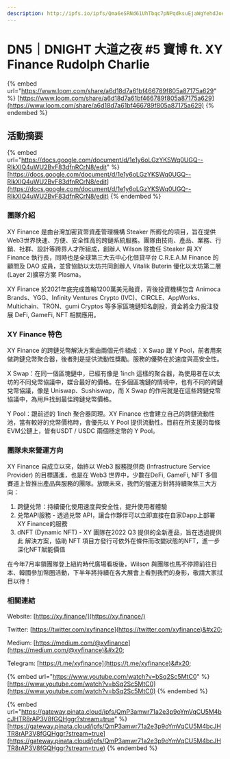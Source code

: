 ```yaml
---
description: http://ipfs.io/ipfs/Qma6eSRNd61UhTbqc7pNPqdksuEjaWgYehdJoeybXqw179
---
```


# DN5｜DNIGHT 大道之夜 #5 寶博 ft. XY Finance Rudolph Charlie

{% embed url="https://www.loom.com/share/a6d18d7a61bf466789f805a87175a629" %}
[https://www.loom.com/share/a6d18d7a61bf466789f805a87175a629](https://www.loom.com/share/a6d18d7a61bf466789f805a87175a629)
{% endembed %}

## 活動摘要

{% embed url="https://docs.google.com/document/d/1e1y6oLGzYKSWq0UGQ--RlkXIQ4uWU2BvF83dfnRCrN8/edit" %}
[https://docs.google.com/document/d/1e1y6oLGzYKSWq0UGQ--RlkXIQ4uWU2BvF83dfnRCrN8/edit](https://docs.google.com/document/d/1e1y6oLGzYKSWq0UGQ--RlkXIQ4uWU2BvF83dfnRCrN8/edit)
{% endembed %}



### 團隊介紹



XY Finance 是由台灣加密貨幣資產管理機構 Steaker 所孵化的項目，旨在提供 Web3世界快速、方便、安全性高的跨鏈系統服務。團隊由技術、產品、業務、行銷、社群、設計等跨界人才所組成，創辦人 Wilson 除擔任 Steaker 與 XY Finance 執行長，同時也是全球第三大去中心化借貸平台 C.R.E.A.M Finance 的顧問及 DAO 成員，並曾協助以太坊共同創辦人 Vitalik Buterin 優化以太坊第二層 (Layer 2)擴容方案 Plasma。

XY Finance 於2021年底完成首輪1200萬美元融資，背後投資機構包含 Animoca Brands、YGG、Infinity Ventures Crypto (IVC)、CIRCLE、AppWorks、Multichain、TRON、gumi Cryptos 等多家區塊鏈知名創投，資金將全力投注發展 DeFi, GameFi, NFT 相關應用。



### XY Finance 特色



XY Finance 的跨鏈兑幣解決方案由兩個元件組成：X Swap 跟 Y Pool，前者用來做跨鏈兌幣聚合器，後者則是提供流動性獎勵。服務的優勢在於速度與高安全性。

&#x20;X Swap：在同一個區塊鏈中，已經有像是 1inch 這樣的聚合器，為使用者在以太坊的不同兌幣協議中，媒合最好的價格。在多個區塊鏈的情境中，也有不同的跨鏈兌幣協議，像是 Uniswap、Sushiswap，而 X Swap 的作用就是在這些跨鏈兌幣協議中，為用戶找到最佳跨鏈兌幣價格。&#x20;

Y Pool：跟前述的 1inch 聚合器同理。XY Finance 也會建立自己的跨鏈流動性池，當有較好的兌幣價格時，會優先以 Y Pool 提供流動性。目前在所支援的每條EVM公鏈上，皆有USDT / USDC 兩個穩定幣的 Y Pool。



### 團隊未來營運方向



XY Finance 自成立以來，始終以 Web3 服務提供商 (Infrastructure Service Provider) 的目標邁進，也是在 Web3 世界中，少數在DeFi, GameFi, NFT 多個賽道上皆推出產品與服務的團隊。放眼未來，我們的營運方針將持續聚焦三大方向：

1. 跨鏈兑幣：持續優化使用速度與安全性，提升使用者體驗
2. 兑幣API服務 - 透過兑幣 API，讓合作夥伴可以立即直接在自家Dapp上部署XY Finance的服務
3. dNFT (Dynamic NFT) - XY 團隊在2022 Q3 提供的全新產品，旨在透過提供此 解決方案，協助 NFT 項目方發行可依外在條件而改變狀態的NFT，進一步深化NFT賦能價值

在今年7月率領團隊登上紐約時代廣場看板後，Wilson 與團隊也馬不停蹄前往日本、韓國參加幣圈活動，下半年將持續在各大展會上看到我們的身影，敬請大家拭目以待！



### 相關連結

Website: [https://xy.finance/](https://xy.finance/)

Twitter: [https://twitter.com/xyfinance](https://twitter.com/xyfinance)&#x20;

Medium: [https://medium.com/@xyfinance](https://medium.com/@xyfinance)&#x20;

Telegram: [https://t.me/xyfinance](https://t.me/xyfinance)&#x20;

{% embed url="https://www.youtube.com/watch?v=bSq2Sc5MtC0" %}
[https://www.youtube.com/watch?v=bSq2Sc5MtC0](https://www.youtube.com/watch?v=bSq2Sc5MtC0)
{% endembed %}

{% embed url="https://gateway.pinata.cloud/ipfs/QmP3amwr71a2e3p9oYmVqCU5M4bcJHTR8rAP3V8fGQHggr?stream=true" %}
[https://gateway.pinata.cloud/ipfs/QmP3amwr71a2e3p9oYmVqCU5M4bcJHTR8rAP3V8fGQHggr?stream=true](https://gateway.pinata.cloud/ipfs/QmP3amwr71a2e3p9oYmVqCU5M4bcJHTR8rAP3V8fGQHggr?stream=true)
{% endembed %}





